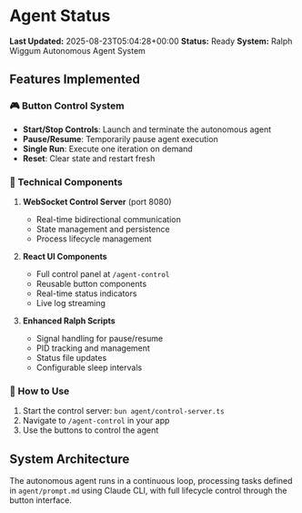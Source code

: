 # Agent Status

**Last Updated:** 2025-08-23T05:04:28+00:00
**Status:** Ready
**System:** Ralph Wiggum Autonomous Agent System

## Features Implemented

### 🎮 Button Control System
- **Start/Stop Controls**: Launch and terminate the autonomous agent
- **Pause/Resume**: Temporarily pause agent execution
- **Single Run**: Execute one iteration on demand
- **Reset**: Clear state and restart fresh

### 🔧 Technical Components
1. **WebSocket Control Server** (port 8080)
   - Real-time bidirectional communication
   - State management and persistence
   - Process lifecycle management

2. **React UI Components**
   - Full control panel at `/agent-control`
   - Reusable button components
   - Real-time status indicators
   - Live log streaming

3. **Enhanced Ralph Scripts**
   - Signal handling for pause/resume
   - PID tracking and management
   - Status file updates
   - Configurable sleep intervals

### 🚀 How to Use
1. Start the control server: `bun agent/control-server.ts`
2. Navigate to `/agent-control` in your app
3. Use the buttons to control the agent

## System Architecture
The autonomous agent runs in a continuous loop, processing tasks defined in `agent/prompt.md` using Claude CLI, with full lifecycle control through the button interface.
